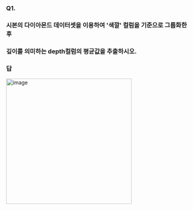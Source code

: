 ### Q1. 
### 시본의 다이아몬드 데이터셋을 이용하여 '색깔' 컬럼을 기준으로 그룹화한 후
### 깊이를 의미하는 depth컬럼의 평균값을 추출하시오.




### 답
<img width="340" alt="image" src="https://github.com/sejongsmarcle/2023_Autumn_DataAnalysisStudy/assets/70877858/db1beee7-7daf-4de7-b1dc-7bd66da08ec0">

